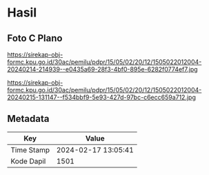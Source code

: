 # Hasil

## Foto C Plano

https://sirekap-obj-formc.kpu.go.id/30ac/pemilu/pdpr/15/05/02/20/12/1505022012004-20240214-214939--e0435a69-28f3-4bf0-895e-6282f0774ef7.jpg

https://sirekap-obj-formc.kpu.go.id/30ac/pemilu/pdpr/15/05/02/20/12/1505022012004-20240215-131147--f534bbf9-5e93-427d-97bc-c6ecc659a712.jpg


## Metadata

| Key        | Value               |
| ---------- | ------------------- |
| Time Stamp | 2024-02-17 13:05:41 |
| Kode Dapil | 1501                |



